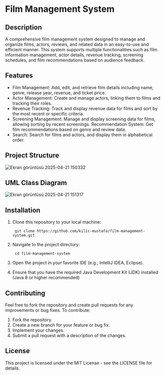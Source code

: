 # Film Management System

## Description

A comprehensive film management system designed to manage and organize films, actors, reviews, and related data in an easy-to-use and efficient manner. This system supports multiple functionalities such as film information management, actor details, revenue tracking, screening schedules, and film recommendations based on audience feedback.

## Features

- Film Management: Add, edit, and retrieve film details including name, genre, release year, revenue, and ticket price.
- Actor Management: Create and manage actors, linking them to films and tracking their roles.
- Revenue Tracking: Track and display revenue data for films and sort by the most recent or specific criteria.
- Screening Management: Manage and display screening data for films, allowing sorting by recent screenings.
Recommendation System: Get film recommendations based on genre and review data.
- Search: Search for films and actors, and display them in alphabetical order.

## Project Structure

![Ekran görüntüsü 2025-04-21 150332](https://github.com/user-attachments/assets/fb3ded53-1faa-4ac6-a06b-7b63b3330d88)

## UML Class Diagram 

![Ekran görüntüsü 2025-04-21 151317](https://github.com/user-attachments/assets/4a0fba3b-88d6-46fb-afb5-331dc27b23f6)


## Installation

1. Clone this repository to your local machine:

        git clone https://github.com/kilic-mustafa/film-management-system.git

2. Navigate to the project directory:

        cd film-management-system

3. Open the project in your favorite IDE (e.g., IntelliJ IDEA, Eclipse).

4. Ensure that you have the required Java Development Kit (JDK) installed (Java 8 or higher recommended)

## Contributing

Feel free to fork the repository and create pull requests for any improvements or bug fixes. To contribute:

1. Fork the repository.
2. Create a new branch for your feature or bug fix.
3. Implement your changes.
4. Submit a pull request with a description of the changes.
## License

This project is licensed under the MIT License - see the LICENSE file for details.
